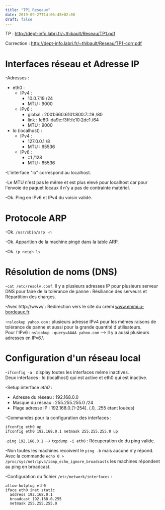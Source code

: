 ```yaml
---
title: "TP1 Reseaux"
date: 2019-09-27T14:06:45+02:00
draft: false
---
```

TP : http://dept-info.labri.fr/~thibault/Reseau/TP1.pdf

Correction : http://dept-info.labri.fr/~thibault/Reseau/TP1-corr.pdf

# Interfaces réseau et Adresse IP
-Adresses :

+ eth0 :
  + IPv4 :
    + 10.0.7.19 /24
    + MTU : 9000
  + IPv6 :
    + global : 2001:660:6101:800:7::19 /80
    + link : fe80::da9e:f3ff:fe10:2dc1 /64
    + MTU : 9000
+ lo (localhost) :
  + IPv4 :
    + 127.0.0.1 /8
    + MTU : 65536
  + IPv6 :
    + ::1 /128
    + MTU : 65536

-L'interface "lo" correspond au localhost.

-Le MTU n'est pas le même et est plus elevé pour localhost car pour l'envoie de paquet locaux il n'y a pas de contrainte matériel.

-Ok. Ping en IPv6 et IPv4 du voisin validé.

# Protocole ARP
-Ok. `/usr/sbin/arp -n`

-Ok. Apparition de la machine pingé dans la table ARP.

-Ok. `ip neigh ls`

# Résolution de noms (DNS)
-`cat /etc/resolv.conf`. Il y a plusieurs adresses IP pour plusieurs serveur DNS pour faire de la tolérance de panne : Résiliance des serveurs et Répartition des charges.

-Avec http://www/ : Redirection vers le site du cremi www.emmi.u-bordeaux.fr.

-`nslookup yahoo.com` : plusieurs adresse IPv4 pour les mêmes raisons de tolérance de panne et aussi pour la grande quantité d'utilisateurs.\
Pour l'IPv6 : `nslookup -query=AAAA yahoo.com` --> Il y a aussi plusieurs adresses en IPv6.\


# Configuration d'un réseau local
-`ifconfig -a` : display toutes les interfaces même inactives.\
Deux interfaces : lo (localhost) qui est active et eth0 qui est inactive.

-Setup interface *eth0* :

+ Adresse du réseau : 192.168.0.0
+ Masque du réseau : 255.255.255.0 /24
+ Plage adresse IP : 192.168.0.[1-254]. (.0, .255 étant louées)

-Commandes pour la configuration des interfaces :
```
ifconfig eth0 up
ifconfig eth0 192.168.0.1 netmask 255.255.255.0 up
```
-`ping 192.168.0.1` --> `tcpdump -i eth0` : Récuperation de du ping valide.

-Non toutes les machines recoivent le `ping -b` mais aucune n'y répond.\
Avec la commande `echo 0 > /proc/sys/net/ipv4/icmp_echo_ignore_broadcasts` les machines répondent au ping en broadcast.

-Configuration du fichier `/etc/network/interfaces` :
```
allow-hotplug eth0
iface eth0 inet static
  address 192.168.0.1
  broadcast 192.168.0.255
  netmask 255.255.255.0
```
